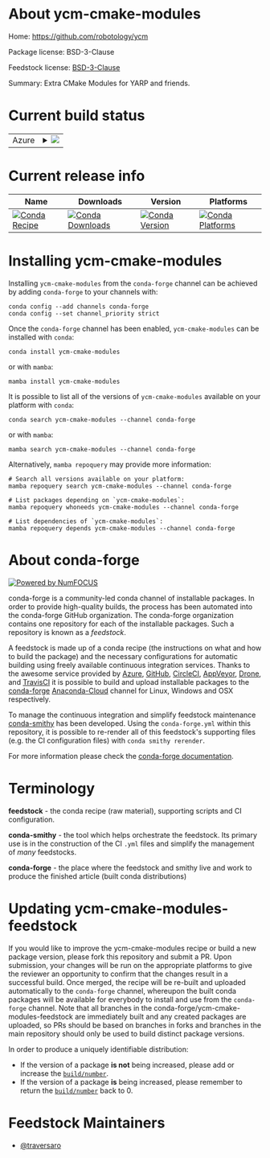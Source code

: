 About ycm-cmake-modules
=======================

Home: https://github.com/robotology/ycm

Package license: BSD-3-Clause

Feedstock license: [BSD-3-Clause](https://github.com/conda-forge/ycm-cmake-modules-feedstock/blob/main/LICENSE.txt)

Summary: Extra CMake Modules for YARP and friends.

Current build status
====================


<table>
    
  <tr>
    <td>Azure</td>
    <td>
      <details>
        <summary>
          <a href="https://dev.azure.com/conda-forge/feedstock-builds/_build/latest?definitionId=13254&branchName=main">
            <img src="https://dev.azure.com/conda-forge/feedstock-builds/_apis/build/status/ycm-cmake-modules-feedstock?branchName=main">
          </a>
        </summary>
        <table>
          <thead><tr><th>Variant</th><th>Status</th></tr></thead>
          <tbody><tr>
              <td>linux_64</td>
              <td>
                <a href="https://dev.azure.com/conda-forge/feedstock-builds/_build/latest?definitionId=13254&branchName=main">
                  <img src="https://dev.azure.com/conda-forge/feedstock-builds/_apis/build/status/ycm-cmake-modules-feedstock?branchName=main&jobName=linux&configuration=linux%20linux_64_" alt="variant">
                </a>
              </td>
            </tr><tr>
              <td>osx_64</td>
              <td>
                <a href="https://dev.azure.com/conda-forge/feedstock-builds/_build/latest?definitionId=13254&branchName=main">
                  <img src="https://dev.azure.com/conda-forge/feedstock-builds/_apis/build/status/ycm-cmake-modules-feedstock?branchName=main&jobName=osx&configuration=osx%20osx_64_" alt="variant">
                </a>
              </td>
            </tr><tr>
              <td>osx_arm64</td>
              <td>
                <a href="https://dev.azure.com/conda-forge/feedstock-builds/_build/latest?definitionId=13254&branchName=main">
                  <img src="https://dev.azure.com/conda-forge/feedstock-builds/_apis/build/status/ycm-cmake-modules-feedstock?branchName=main&jobName=osx&configuration=osx%20osx_arm64_" alt="variant">
                </a>
              </td>
            </tr><tr>
              <td>win_64</td>
              <td>
                <a href="https://dev.azure.com/conda-forge/feedstock-builds/_build/latest?definitionId=13254&branchName=main">
                  <img src="https://dev.azure.com/conda-forge/feedstock-builds/_apis/build/status/ycm-cmake-modules-feedstock?branchName=main&jobName=win&configuration=win%20win_64_" alt="variant">
                </a>
              </td>
            </tr>
          </tbody>
        </table>
      </details>
    </td>
  </tr>
</table>

Current release info
====================

| Name | Downloads | Version | Platforms |
| --- | --- | --- | --- |
| [![Conda Recipe](https://img.shields.io/badge/recipe-ycm--cmake--modules-green.svg)](https://anaconda.org/conda-forge/ycm-cmake-modules) | [![Conda Downloads](https://img.shields.io/conda/dn/conda-forge/ycm-cmake-modules.svg)](https://anaconda.org/conda-forge/ycm-cmake-modules) | [![Conda Version](https://img.shields.io/conda/vn/conda-forge/ycm-cmake-modules.svg)](https://anaconda.org/conda-forge/ycm-cmake-modules) | [![Conda Platforms](https://img.shields.io/conda/pn/conda-forge/ycm-cmake-modules.svg)](https://anaconda.org/conda-forge/ycm-cmake-modules) |

Installing ycm-cmake-modules
============================

Installing `ycm-cmake-modules` from the `conda-forge` channel can be achieved by adding `conda-forge` to your channels with:

```
conda config --add channels conda-forge
conda config --set channel_priority strict
```

Once the `conda-forge` channel has been enabled, `ycm-cmake-modules` can be installed with `conda`:

```
conda install ycm-cmake-modules
```

or with `mamba`:

```
mamba install ycm-cmake-modules
```

It is possible to list all of the versions of `ycm-cmake-modules` available on your platform with `conda`:

```
conda search ycm-cmake-modules --channel conda-forge
```

or with `mamba`:

```
mamba search ycm-cmake-modules --channel conda-forge
```

Alternatively, `mamba repoquery` may provide more information:

```
# Search all versions available on your platform:
mamba repoquery search ycm-cmake-modules --channel conda-forge

# List packages depending on `ycm-cmake-modules`:
mamba repoquery whoneeds ycm-cmake-modules --channel conda-forge

# List dependencies of `ycm-cmake-modules`:
mamba repoquery depends ycm-cmake-modules --channel conda-forge
```


About conda-forge
=================

[![Powered by
NumFOCUS](https://img.shields.io/badge/powered%20by-NumFOCUS-orange.svg?style=flat&colorA=E1523D&colorB=007D8A)](https://numfocus.org)

conda-forge is a community-led conda channel of installable packages.
In order to provide high-quality builds, the process has been automated into the
conda-forge GitHub organization. The conda-forge organization contains one repository
for each of the installable packages. Such a repository is known as a *feedstock*.

A feedstock is made up of a conda recipe (the instructions on what and how to build
the package) and the necessary configurations for automatic building using freely
available continuous integration services. Thanks to the awesome service provided by
[Azure](https://azure.microsoft.com/en-us/services/devops/), [GitHub](https://github.com/),
[CircleCI](https://circleci.com/), [AppVeyor](https://www.appveyor.com/),
[Drone](https://cloud.drone.io/welcome), and [TravisCI](https://travis-ci.com/)
it is possible to build and upload installable packages to the
[conda-forge](https://anaconda.org/conda-forge) [Anaconda-Cloud](https://anaconda.org/)
channel for Linux, Windows and OSX respectively.

To manage the continuous integration and simplify feedstock maintenance
[conda-smithy](https://github.com/conda-forge/conda-smithy) has been developed.
Using the ``conda-forge.yml`` within this repository, it is possible to re-render all of
this feedstock's supporting files (e.g. the CI configuration files) with ``conda smithy rerender``.

For more information please check the [conda-forge documentation](https://conda-forge.org/docs/).

Terminology
===========

**feedstock** - the conda recipe (raw material), supporting scripts and CI configuration.

**conda-smithy** - the tool which helps orchestrate the feedstock.
                   Its primary use is in the construction of the CI ``.yml`` files
                   and simplify the management of *many* feedstocks.

**conda-forge** - the place where the feedstock and smithy live and work to
                  produce the finished article (built conda distributions)


Updating ycm-cmake-modules-feedstock
====================================

If you would like to improve the ycm-cmake-modules recipe or build a new
package version, please fork this repository and submit a PR. Upon submission,
your changes will be run on the appropriate platforms to give the reviewer an
opportunity to confirm that the changes result in a successful build. Once
merged, the recipe will be re-built and uploaded automatically to the
`conda-forge` channel, whereupon the built conda packages will be available for
everybody to install and use from the `conda-forge` channel.
Note that all branches in the conda-forge/ycm-cmake-modules-feedstock are
immediately built and any created packages are uploaded, so PRs should be based
on branches in forks and branches in the main repository should only be used to
build distinct package versions.

In order to produce a uniquely identifiable distribution:
 * If the version of a package **is not** being increased, please add or increase
   the [``build/number``](https://docs.conda.io/projects/conda-build/en/latest/resources/define-metadata.html#build-number-and-string).
 * If the version of a package **is** being increased, please remember to return
   the [``build/number``](https://docs.conda.io/projects/conda-build/en/latest/resources/define-metadata.html#build-number-and-string)
   back to 0.

Feedstock Maintainers
=====================

* [@traversaro](https://github.com/traversaro/)

